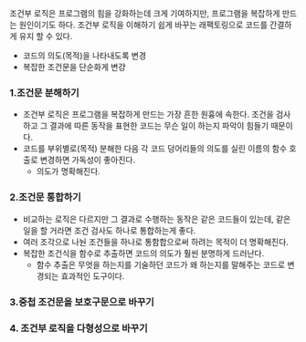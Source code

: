 조건부 로직은 프로그램의 힘을 강화하는데 크게 기여하지만, 프로그램을 복잡하게 만드는 원인이기도 하다. 조건부 로직을 이해하기 쉽게 바꾸는 래팩토링으로 코드를 간결하게 유지 할 수 있다.
- 코드의 의도(목적)을 나타내도록 변경
- 복잡한 조건문을 단순화게 변걍

### 1.조건문 분해하기
- 조건부 로직은 프로그램을 복잡하게 만드는 가장 흔한 원흉에 속한다. 조건을 검사하고 그 결과에 따른 동작을 표현한 코드는 무슨 일이 하는지 파악이 힘들기 때문이다.
- 코드를 부위별로(목적) 분해한 다음 각 코드 덩어리들의 의도를 실린 이름의 함수 호출로 변경하면 가독성이 좋아진다.
	- 의도가 명확해진다.
### 2.조건문 통합하기
- 비교하는 로직은 다르지만 그 결과로 수행하는 동작은 같은 코드들이 있는데, 같은 일을 할 거라면 조건 검사도 하나로 통합하는게 좋다.
- 여러 조각으로 나눤 조건들을 하나로 통함합으로써 하려는 목적이 더 명확해진다.
- 복잡한 조건식을 함수로 추출하면 코드의 의도가 훨씬 분명하게 드러난다.
	- 함수 추출은 무엇을 하는지를 기술하던 코드가 왜 하는지를 말해주는 코드로 변경되는 효과적인 도구이다.
### 3.중첩 조건문을 보호구문으로 바꾸기
### 4. 조건부 로직을 다형성으로 바꾸기

